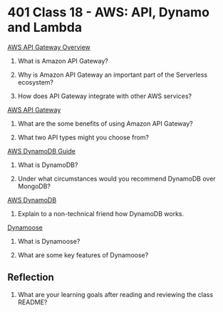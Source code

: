 # 401 Class 18 - AWS: API, Dynamo and Lambda

[AWS API Gateway Overview](https://www.serverless.com/amazon-api-gateway)

1. What is Amazon API Gateway?


2. Why is Amazon API Gateway an important part of the Serverless ecosystem?


3. How does API Gateway integrate with other AWS services?

[AWS API Gateway](https://aws.amazon.com/api-gateway/)

1. What are the some benefits of using Amazon API Gateway?


2. What two API types might you choose from?


[AWS DynamoDB Guide](https://www.dynamodbguide.com/what-is-dynamo-db/)

1. What is DynamoDB?


2. Under what circumstances would you recommend DynamoDB over MongoDB?


[AWS DynamoDB](https://aws.amazon.com/dynamodb/)

1. Explain to a non-technical friend how DynamoDB works.


[Dynamoose](https://dynamoosejs.com/getting_started/Introduction)

1. What is Dynamoose?


2. What are some key features of Dynamoose?


## Reflection
1. What are your learning goals after reading and reviewing the class README?
